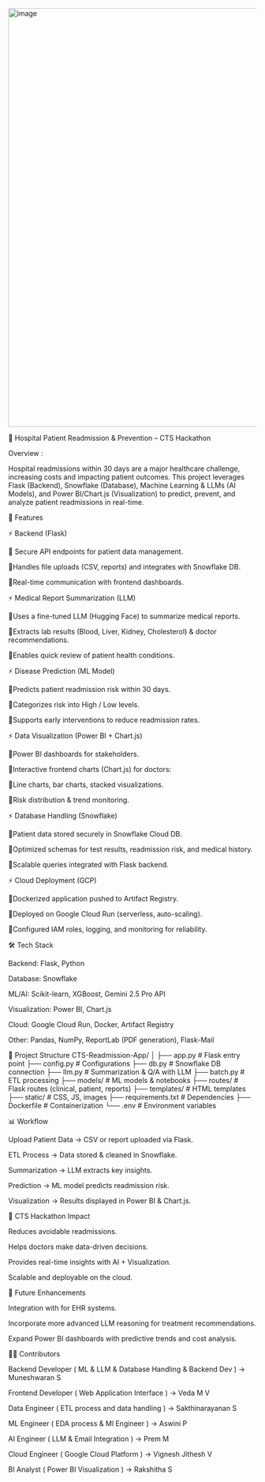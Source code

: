 <img width="1885" height="848" alt="image" src="https://github.com/user-attachments/assets/17d507a1-9cca-4dfa-bd6e-9dc885b68bb2" />


🏥 Hospital Patient Readmission & Prevention – CTS Hackathon

Overview :

Hospital readmissions within 30 days are a major healthcare challenge, increasing costs and impacting patient outcomes.
This project leverages Flask (Backend), Snowflake (Database), Machine Learning & LLMs (AI Models), and Power BI/Chart.js (Visualization) to predict, prevent, and analyze patient readmissions in real-time.

🚀 Features

⚡ Backend (Flask)

  🔹 Secure API endpoints for patient data management.

  🔹Handles file uploads (CSV, reports) and integrates with Snowflake DB.

  🔹Real-time communication with frontend dashboards.

⚡ Medical Report Summarization (LLM)

  🔹Uses a fine-tuned LLM (Hugging Face) to summarize medical reports.

  🔹Extracts lab results (Blood, Liver, Kidney, Cholesterol) & doctor recommendations.

  🔹Enables quick review of patient health conditions.

⚡ Disease Prediction (ML Model)

  🔹Predicts patient readmission risk within 30 days.

  🔹Categorizes risk into High / Low levels.

  🔹Supports early interventions to reduce readmission rates.

⚡ Data Visualization (Power BI + Chart.js)

  🔹Power BI dashboards for stakeholders.

  🔹Interactive frontend charts (Chart.js) for doctors:

  🔹Line charts, bar charts, stacked visualizations.

  🔹Risk distribution & trend monitoring.

⚡ Database Handling (Snowflake)

  🔹Patient data stored securely in Snowflake Cloud DB.

  🔹Optimized schemas for test results, readmission risk, and medical history.

  🔹Scalable queries integrated with Flask backend.

⚡ Cloud Deployment (GCP)

  🔹Dockerized application pushed to Artifact Registry.

  🔹Deployed on Google Cloud Run (serverless, auto-scaling).

  🔹Configured IAM roles, logging, and monitoring for reliability.

🛠️ Tech Stack

Backend: Flask, Python

Database: Snowflake

ML/AI: Scikit-learn, XGBoost, Gemini 2.5 Pro API

Visualization: Power BI, Chart.js

Cloud: Google Cloud Run, Docker, Artifact Registry

Other: Pandas, NumPy, ReportLab (PDF generation), Flask-Mail

📂 Project Structure
CTS-Readmission-App/
│
├── app.py                # Flask entry point
├── config.py             # Configurations
├── db.py                 # Snowflake DB connection
├── llm.py                # Summarization & Q/A with LLM
├── batch.py              # ETL processing
├── models/               # ML models & notebooks
├── routes/               # Flask routes (clinical, patient, reports)
├── templates/            # HTML templates
├── static/               # CSS, JS, images
├── requirements.txt      # Dependencies
├── Dockerfile            # Containerization
└── .env                  # Environment variables

📊 Workflow

Upload Patient Data → CSV or report uploaded via Flask.

ETL Process → Data stored & cleaned in Snowflake.

Summarization → LLM extracts key insights.

Prediction → ML model predicts readmission risk.

Visualization → Results displayed in Power BI & Chart.js.


🎯 CTS Hackathon Impact

Reduces avoidable readmissions.

Helps doctors make data-driven decisions.

Provides real-time insights with AI + Visualization.

Scalable and deployable on the cloud.

📌 Future Enhancements

Integration with for EHR systems.

Incorporate more advanced LLM reasoning for treatment recommendations.

Expand Power BI dashboards with predictive trends and cost analysis.

👨‍💻 Contributors

Backend Developer ( ML & LLM & Database Handling & Backend Dev ) → Muneshwaran S

Frontend Developer ( Web Application Interface ) → Veda M V

Data Engineer ( ETL process and data handling ) -> Sakthinarayanan S

ML Engineer ( EDA process & Ml Engineer ) -> Aswini P

AI Engineer ( LLM & Email Integration ) -> Prem M

Cloud Engineer ( Google Cloud Platform ) -> Vignesh Jithesh V

BI Analyst ( Power BI Visualization ) -> Rakshitha S
